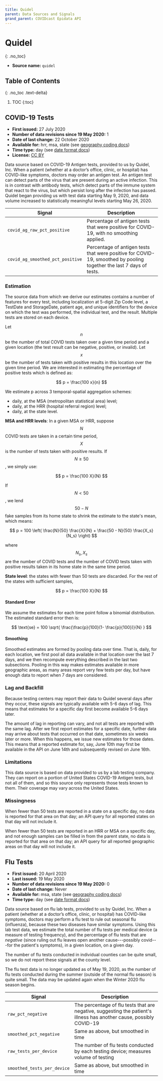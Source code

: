 ```yaml
---
title: Quidel
parent: Data Sources and Signals
grand_parent: COVIDcast Epidata API
---
```


# Quidel
{: .no_toc}

* **Source name:** `quidel`

## Table of Contents
{: .no_toc .text-delta}

1. TOC
{:toc}

## COVID-19 Tests

* **First issued:** 27 July 2020 
* **Number of data revisions since 19 May 2020:** 1
* **Date of last change:** 22 October 2020
* **Available for:** hrr, msa, state (see [geography coding docs](../covidcast_geography.md))
* **Time type:** day (see [date format docs](../covidcast_times.md))
* **License:** [CC BY](../covidcast_licensing.md#creative-commons-attribution)

Data source based on COVID-19 Antigen tests, provided to us by Quidel, Inc. When
a patient (whether at a doctor’s office, clinic, or hospital) has COVID-like
symptoms, doctors may order an antigen test. An antigen test can detect parts of
the virus that are present during an active infection. This is in contrast with
antibody tests, which detect parts of the immune system that react to the virus,
but which persist long after the infection has passed. Quidel began providing us
with test data starting May 9, 2020, and data volume increased to statistically
meaningful levels starting May 26, 2020.

| Signal | Description |
| --- | --- |
| `covid_ag_raw_pct_positive` | Percentage of antigen tests that were positive for COVID-19, with no smoothing applied. |
| `covid_ag_smoothed_pct_positive` | Percentage of antigen tests that were positive for COVID-19, smoothed by pooling together the last 7 days of tests. |

### Estimation

The source data from which we derive our estimates contains a number of features
for every test, including localization at 5-digit Zip Code level, a TestDate and
StorageDate, patient age, and unique identifiers for the device on which the
test was performed, the individual test, and the result. Multiple tests are
stored on each device.

Let $$n$$ be the number of total COVID tests taken over a given time period and a
given location (the test result can be negative, positive, or invalid). Let $$x$$ be the
number of tests taken with positive results in this location over the given time
period. We are interested in estimating the percentage of positive tests which
is defined as:

$$
p = \frac{100 x}{n}
$$

We estimate p across 3 temporal-spatial aggregation schemes:
- daily, at the MSA (metropolitan statistical area) level;
- daily, at the HRR (hospital referral region) level;
- daily, at the state level.

**MSA and HRR levels**: In a given MSA or HRR, suppose $$N$$ COVID tests are taken
in a certain time period, $$X$$ is the number of tests taken with positive
results. If $$N \geq 50$$, we simply use:

$$
p = \frac{100 X}{N}
$$

If $$N < 50$$, we lend $$50 - N$$ fake samples from its home state to shrink the
estimate to the state's mean, which means:

$$
p = 100 \left( \frac{N}{50} \frac{X}{N} + \frac{50 - N}{50}  \frac{X_s}{N_s} \right) 
$$

where $$N_s, X_s$$ are the number of COVID tests and the number of COVID tests
taken with positive results taken in its home state in the same time period.

**State level**: the states with fewer than 50 tests are discarded. For the
rest of the states with sufficient samples,

$$
p = \frac{100 X}{N}
$$

#### Standard Error

We assume the estimates for each time point follow a binomial distribution. The
estimated standard error then is:

$$
\text{se} = 100 \sqrt{ \frac{\frac{p}{100}(1- \frac{p}{100})}{N} } 
$$

#### Smoothing

Smoothed estimates are formed by pooling data over time. That is, daily, for
each location, we first pool all data available in that location over the last 7
days, and we then recompute everything described in the last two
subsections. Pooling in this way makes estimates available in more geographic
areas, as many areas report very few tests per day, but have enough data to
report when 7 days are considered.

### Lag and Backfill

Because testing centers may report their data to Quidel several days after they
occur, these signals are typically available with 5-6 days of lag. This
means that estimates for a specific day first become available 5-6 days
later.

The amount of lag in reporting can vary, and not all tests are reported with the
same lag. After we first report estimates for a specific date, further data may
arrive about tests that occurred on that date, sometimes six weeks later or
more. When this happens, we issue new estimates for those dates. This means that
a reported estimate for, say, June 10th may first be available in the API on
June 14th and subsequently revised on June 16th.

### Limitations

This data source is based on data provided to us by a lab testing company. They can report on a portion of United States COVID-19 Antigen tests, but not all of them, and so this source only represents those tests known to them. Their coverage may vary across the United States.

### Missingness

When fewer than 50 tests are reported in a state on a specific day, no data is
reported for that area on that day; an API query for all reported states on that
day will not include it.

When fewer than 50 tests are reported in an HRR or MSA on a specific day, and
not enough samples can be filled in from the parent state, no data is reported
for that area on that day; an API query for all reported geographic areas on
that day will not include it.

## Flu Tests

* **First issued:** 20 April 2020
* **Last issued:** 19 May 2020
* **Number of data revisions since 19 May 2020:** 0
* **Date of last change:** Never
* **Available for:** msa, state (see [geography coding docs](../covidcast_geography.md))
* **Time type:** day (see [date format docs](../covidcast_times.md))

Data source based on flu lab tests, provided to us by Quidel, Inc. When a
patient (whether at a doctor’s office, clinic, or hospital) has COVID-like
symptoms, doctors may perform a flu test to rule out seasonal flu (influenza),
because these two diseases have similar symptoms. Using this lab test data, we
estimate the total number of flu tests per medical device (a measure of testing
frequency), and the percentage of flu tests that are *negative* (since ruling
out flu leaves open another cause---possibly covid---for the patient's
symptoms), in a given location, on a given day.

The number of flu tests conducted in individual counties can be quite small, so
we do not report these signals at the county level.

The flu test data is no longer updated as of May 19, 2020, as the number of flu
tests conducted during the summer (outside of the normal flu season) is quite
small. The data may be updated again when the Winter 2020 flu season begins.

| Signal | Description |
| --- | --- |
| `raw_pct_negative` | The percentage of flu tests that are negative, suggesting the patient's illness has another cause, possibly COVID-19 |
| `smoothed_pct_negative` | Same as above, but smoothed in time |
| `raw_tests_per_device` | The number of flu tests conducted by each testing device; measures volume of testing |
| `smoothed_tests_per_device` | Same as above, but smoothed in time |

